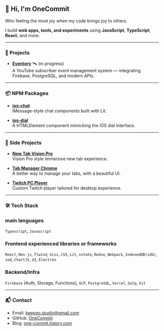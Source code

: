 ## 👋 Hi, I'm OneCommit

Who feeling the most joy when my code brings joy to others.

I build **web apps, tools, and experiments** using **JavaScript**, **TypeScript**, **React**, and more.

---

### 🚀 Projects

- **[Eventory](https://github.com/keepgo-studio/eventory-front)** 🛰 (in progress)  
  A YouTube subscriber event management system — integrating Firebase, PostgreSQL, and modern APIs.

---

### 📦 NPM Packages

- **[ios-chat](https://github.com/keepgo-studio/ios-chat)**  
  iMessage-style chat components built with Lit.

- **[ios-dial](https://github.com/keepgo-studio/ios-dial)**  
  A HTMLElement component mimicking the iOS dial interface.

---

### 🧩 Side Projects

- **[New Tab Vision Pro](https://github.com/keepgo-studio/new-tab-vision-pro)**  
  Vision Pro style immersive new tab experience.

- **[Tab Manager Chrome](https://keepgo-studio.github.io/tab-manager-homepage/#keepgo)**  
  A better way to manage your tabs, with a beautiful UI.

- **[Twitch PC Player](https://github.com/keepgo-studio/twitch-player)**  
  Custom Twitch player tailored for desktop experience.

---

### 🛠️ Tech Stack

### **main languages**

`Typescript`, `Javascript`

### Frontend experienced libraries or frameworks

`React`, `Nex.js`,  `Tlwind`, `Scss`, `CSS`, `Lit`, `xstate`, `Redux`, `Webpack`, `IndexedDB(idb)`, `zod`, `ChartJS`, `d3`, `Electron`

### Backend/Infra

`Firebase` (Auth, Storage, Functions), `GCP`, `PostgreSQL`, `Vercel`, `Gulp`, `Git`

---

### 📬 Contact

- Email: keepgo.studio@gmail.com  
- GitHub: [OneCommit](https://github.com/keepgo-studio)  
- Blog: [one-commit.tistory.com](https://one-commit.tistory.com)
